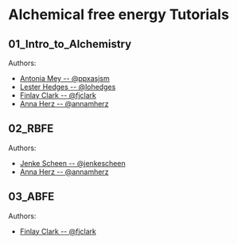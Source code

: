 # Alchemical free energy Tutorials

## 01_Intro_to_Alchemistry

Authors:
- [Antonia Mey -- @ppxasjsm](https://github.com/ppxasjsm)   
- [Lester Hedges -- @lohedges](https://github.com/lohedges)
- [Finlay Clark -- @fjclark](https://github.com/fjclark)
- [Anna Herz -- @annamherz](https://github.com/annamherz)

## 02_RBFE

Authors:
- [Jenke Scheen -- @jenkescheen](https://github.com/jenkescheen)
- [Anna Herz -- @annamherz](https://github.com/annamherz)

## 03_ABFE

Authors:
- [Finlay Clark -- @fjclark](https://github.com/fjclark)
